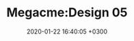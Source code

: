 ﻿---
layout: post_1
title: "Megacme:Design 05"
img: set5-1.jpg # Add image post (optional)
img_1: set5-2.jpg # Add image post (optional)
img_2: set5-3.jpg # Add image post (optional)
img_2: set5-4.jpg # Add image post (optional)
date: 2020-01-22 16:40:05 +0300
description: You’ll find this post in your `_posts` directory. Go ahead and edit it and re-build the site to see your changes. # Add post description (optional)
tag: [Leggings, Seamless,Ombre]
---

